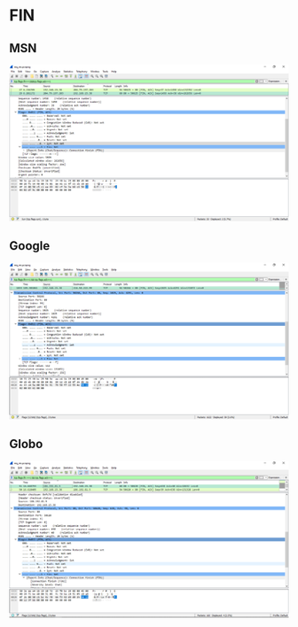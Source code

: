 # FIN
## MSN 
![www.msn.com FIN](./screenshots/FIN/msn.png)

## Google
![www.google.com.br FIN](./screenshots/FIN/google.png)

## Globo
![www.globo.com FIN](./screenshots/FIN/globo.png)